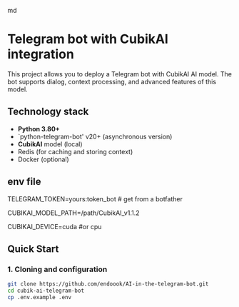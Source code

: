 md
# Telegram bot with CubikAI integration

This project allows you to deploy a Telegram bot with CubikAI AI model. The bot supports dialog, context processing, and advanced features of this model.

## Technology stack
- **Python 3.80+**
- `python-telegram-bot' v20+ (asynchronous version)
- **CubikAI** model (local)
- Redis (for caching and storing context)
- Docker (optional)

## env file
TELEGRAM_TOKEN=yours:token_bot # get from a botfather

CUBIKAI_MODEL_PATH=/path/CubikAI_v1.1.2

CUBIKAI_DEVICE=cuda #or cpu

## Quick Start

### 1. Cloning and configuration
```bash
git clone https://github.com/endoook/AI-in-the-telegram-bot.git
cd cubik-ai-telegram-bot
cp .env.example .env
